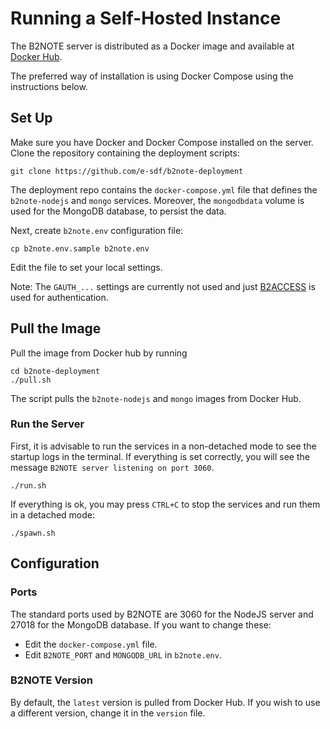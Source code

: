 # Running a Self-Hosted Instance

The B2NOTE server is distributed as a Docker image and available at [Docker Hub](https://hub.docker.com/repository/docker/b2note/b2note-nodejs). 

The preferred way of installation is using Docker Compose using the instructions below.

## Set Up

Make sure you have Docker and Docker Compose installed on the server. Clone the repository containing the deployment scripts:

```
git clone https://github.com/e-sdf/b2note-deployment
```

The deployment repo contains the `docker-compose.yml` file that defines the `b2note-nodejs` and `mongo` services. Moreover, the `mongodbdata` volume is used for the MongoDB database, to persist the data. 

Next, create `b2note.env` configuration file:

```
cp b2note.env.sample b2note.env
```

Edit the file to set your local settings. 

Note: The `GAUTH_...` settings are currently not used and just [B2ACCESS](https://b2access.eudat.eu/home) is used for authentication.

## Pull the Image

Pull the image from Docker hub by running

```
cd b2note-deployment
./pull.sh
``` 

The script pulls the `b2note-nodejs` and `mongo` images from Docker Hub.

### Run the Server

First, it is advisable to run the services in a non-detached mode to see the startup logs in the terminal. If everything is set correctly, you will see the message `B2NOTE server listening on port 3060`.

```
./run.sh
```

If everything is ok, you may press `CTRL+C` to stop the services and run them in a detached mode:

```
./spawn.sh
```

## Configuration

### Ports

The standard ports used by B2NOTE are 3060 for the NodeJS server and 27018 for the MongoDB database. If you want to change these:

- Edit the `docker-compose.yml` file.
- Edit `B2NOTE_PORT` and `MONGODB_URL` in `b2note.env`.

### B2NOTE Version

By default, the `latest` version is pulled from Docker Hub. If you wish to use a different version, change it in the `version` file.